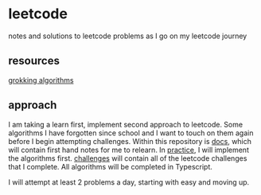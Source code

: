 # leetcode

notes and solutions to leetcode problems as I go on my leetcode journey

## resources

[grokking algorithms](https://edu.anarcho-copy.org/Algorithm/grokking-algorithms-illustrated-programmers-curious.pdf)

## approach

I am taking a learn first, implement second approach to leetcode. Some algorithms I have forgotten since school and I want to touch on them again before I begin attempting challenges. Within this repository is [docs](./docs/), which will contain first hand notes for me to relearn. In [practice](./packages/practice/), I will implement the algorithms first. [challenges](./packages/challenges/) will contain all of the leetcode challenges that I complete. All algorithms will be completed in Typescript.

I will attempt at least 2 problems a day, starting with easy and moving up.